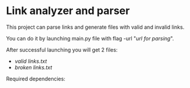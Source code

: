 # Link analyzer and parser

This project can parse links and generate files with valid and invalid links.

You can do it by launching main.py file with flag -url "_url for parsing_". 

After successful launching you will get 2 files:

- _valid links.txt_
- _broken links.txt_

Required dependencies:

